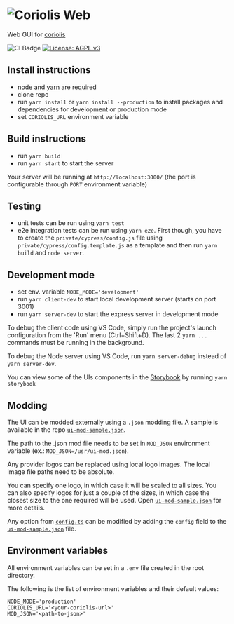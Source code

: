 # ![Coriolis Web](/src/components/atoms/Logo/images/coriolis-small-black.svg)

Web  GUI for [coriolis](https://github.com/cloudbase/coriolis)

![CI Badge](https://github.com/cloudbase/coriolis-web/workflows/Master/badge.svg) [![License: AGPL v3](https://img.shields.io/badge/License-AGPL%20v3-blue.svg)](https://www.gnu.org/licenses/agpl-3.0)

## Install instructions

- [node](https://nodejs.org/en/download/package-manager/) and [yarn](https://yarnpkg.com/lang/en/docs/install/) are required
- clone repo
- run `yarn install` or `yarn install --production` to install packages and dependencies for development or production mode
- set `CORIOLIS_URL` environment variable

## Build instructions

- run `yarn build`
- run `yarn start` to start the server

Your server will be running at `http://localhost:3000/` (the port is configurable through `PORT` environment variable)

## Testing

- unit tests can be run using `yarn test`
- e2e integration tests can be run using `yarn e2e`. First though, you have to create the `private/cypress/config.js` file using `private/cypress/config.template.js` as a template and then run `yarn build` and `node server`.

## Development mode

- set env. variable `NODE_MODE='development'`
- run `yarn client-dev` to start local development server (starts on port 3001)
- run `yarn server-dev` to start the express server in development mode

To debug the client code using VS Code, simply run the project's launch configuration from the 'Run' menu (Ctrl+Shift+D).
The last 2 `yarn ...` commands must be running in the background.

To debug the Node server using VS Code, run `yarn server-debug` instead of `yarn server-dev`.

You can view some of the UIs components in the [Storybook](https://github.com/storybooks/storybook) by running `yarn storybook`

## Modding

The UI can be modded externally using a `.json` modding file. A sample is available in the repo [`ui-mod-sample.json`](ui-mod-sample.json).

The path to the .json mod file needs to be set in `MOD_JSON` environment variable (ex.: `MOD_JSON=/usr/ui-mod.json`).

Any provider logos can be replaced using local logo images. The local image file paths need to be absolute.

You can specify one logo, in which case it will be scaled to all sizes. You can also specify logos for just a couple of the sizes, in which case the closest size to the one required will be used. Open [`ui-mod-sample.json`](ui-mod-sample.json) for more details.

Any option from [`config.ts`](config.ts) can be modified by adding the `config` field to the [`ui-mod-sample.json`](ui-mod-sample.json) file.

## Environment variables

All environment variables can be set in a `.env` file created in the root directory.

The following is the list of environment variables and their default values:

```(bash)
NODE_MODE='production'
CORIOLIS_URL='<your-coriolis-url>'
MOD_JSON='<path-to-json>'
```
